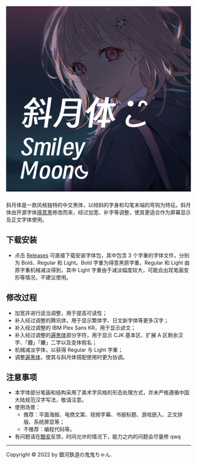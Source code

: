 <h1 align="center">
  <img src="smiley-moon.jpg" title="Smiley Moon">
</h1>

斜月体是一款风格独特的中文黑体，以倾斜的字身和勾笔末端的弯钩为特征。斜月体由开源字体[得意黑](https://atelier-anchor.com/typefaces/smiley-sans/)修改而来，经过加宽、补字等调整，使其更适合作为屏幕显示及正文字体使用。

## 下载安装

- 点击 [Releases](https://github.com/onichan0923/smiley-moon/releases) 可直接下载安装字体包，其中包含 3 个字重的字体文件，分别为 Bold、Regular 和 Light。Bold 字重为得意黑原字重，Regular 和 Light 由原字重机械减淡得到，其中 Light 字重由于减淡幅度较大，可能会出现笔画变形等情况，不建议使用。

## 修改过程

- 加宽并进行适当调整，用于提高可读性；
- 补入经过调整的腾讯体，用于显示繁体字、日文新字体等更多汉字；
- 补入经过调整的 IBM Plex Sans KR，用于显示谚文；
- 补入经过调整的[遍黑体](https://github.com/Fitzgerald-Porthmouth-Koenigsegg/Plangothic)部分字符，用于显示 CJK 基本区、扩展 A 区剩余汉字、「𰻝」「𰻞」二字以及变体假名；
- 机械减淡字体，以获得 Regular 与 Light 字重；
- 调整[遍黑体](https://github.com/Fitzgerald-Porthmouth-Koenigsegg/Plangothic)，使其与斜月体搭配使用时更为协调。

## 注意事项

- 本字体部分笔画和结构采用了美术字风格的形态处理方式，并未严格遵循中国大陆规范汉字写法，敬请注意。
- 使用场景：
  - 推荐：平面海报、电商文案、视频字幕、书报标题、游戏嵌入、正文排版、系统屏显等；
  - 不推荐：编程代码等。
- 有问题请在[酷安](http://www.coolapk.com/u/2741201)反馈，时间允许的情况下，能力之内的问题会尽量修 qwq
  
---

Copyright &copy; 2022 by 銀河鉄道の鬼鬼ちゃん.
